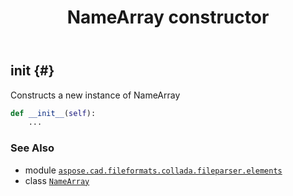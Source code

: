 ﻿---
title: NameArray constructor
second_title: Aspose.CAD for Python via .NET API References
description: 
type: docs
weight: 10
url: /python-net/aspose.cad.fileformats.collada.fileparser.elements/namearray/__init__/
is_root: false
---

## __init__ {#}

Constructs a new instance of NameArray



```python
def __init__(self):
    ...
```





### See Also
* module [`aspose.cad.fileformats.collada.fileparser.elements`](../../)
* class [`NameArray`](/cad/python-net/aspose.cad.fileformats.collada.fileparser.elements/namearray)
